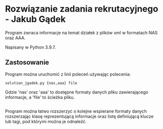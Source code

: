 # Rozwiązanie zadania rekrutacyjnego - Jakub Gądek

Program zwraca informacje na temat działek z plików xml w formatach NAS oraz AAA.

Napisany w Python 3.9.7.

## Zastosowanie

Program można uruchomić z linii poleceń używając polecenia:

    solution_jgadek.py {nas,aaa} file
    
Gdzie 'nas' oraz 'aaa' to dostępne formaty danych pliku zawierającego informacje, a 'file' to ścieżka pliku. 

##

Program można łatwo rozszerzyć o kolejne wspierane formaty danych rozszerzając klasę reprezentującą informacje oraz listę definiującą klucze lub tagi, pod którymi można je odnaleźć.
